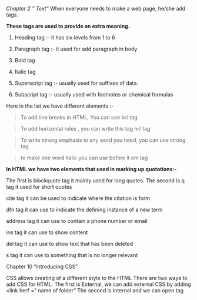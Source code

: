  *Chapter 2 “ Text”*
When everyone needs to make a web page, he/she add tags. 

**These tags are used to provide an extra meaning.**

1. Heading tag  :- it has six levels from 1 to 6 

2. Paragraph tag :- it used for add paragraph in body 

3. Bold tag 

4. Italic tag 

5. Superscript tag :- usually used for suffixes of data.

6. Subscript tag :- usually used with footnotes or chemical formulas


 
Here in the list we have different elements :- 

> To add line breaks in HTML, You can use br/ tag 

> To add horizontal rules , you can write this tag hr/ tag

> To write strong emphasis to any word you need, you can use strong tag

> to make one word italic you can use before it em tag



**In HTML we have two elements that used in marking up quotations:-**

The first is blockquote tag it mainly used for long quotes.
 The second is q tag it used for short quotes

cite tag it can be used to indicate where the citation is form 

dfn tag it can use to indicate the defining instance of a new term

address tag it can use to contain a phone number or email

ins tag it can use to show content 

del tag it can use to show text that has been deleted 

s tag it can use to something that is no longer relevant



 Chapter 10 “introducing CSS”

CSS allows creating of a different style to the HTML 
There are two ways to add CSS for HTML. The first is External, we can add external CSS by adding <link herf =” name of folder” 
The second is Internal and we can open tag <style> and write all CSS we need then close the tag .

**In CSS we have something called Selector** 
*Types of selecors :-* 
1. Universal Selector :- (*) selects all HTML elements on the page.

2. Type Selector :- Matches element names

3. Class Selector :- Selects all elements with class="intro" 

4. ID Selector :- is used to select the HTML element using the ID attribute to apply a style to it

5. Child Selector :- Matches an element that is a direct child of another 

6. Descendant Selector :- Matches an element that is a descendent of another specified element. 

7. Adjacent Sibling Selector :- Matches an element that is the next sibling of another

8. General Sibling Selector :- Matches an element that is a sibling of another, although it does not have to be the directly preceding element



*Chapter 2: “Basic JavaScript Instructions”*

> Statements:- is an instruction that a computer can follow one-by-one each instruction are known as a statement, and it must end with a semicolon. 

> Comments:- in JavaScript, we use comments to explain what the code does, so they make code easier and understandable. It can either multi-line or single line.


*what is variable ?* 
Variables are containers for storing data values. 


*How to declare variables ?*
Variable keyword   variable name ;

Javascript has Data types:- 
1. Number = it does mathematics 
2. String = consist of letters and characters 
3. Boolean = it's can be only True or false 

It also has Expression 
Types of expression :-
1. Expression that just assigns a value to a variable.
2. Expression that uses two or more values to return a single value.
Expression rely on the thing known as operators 
Operators can be:- 
1. Assignment 
2. Comparison 
3. Arthamatic 
4. Logical
5. Single



*Chapter 4: “Decisions and Loops”* 

In some cases, Javascript code can take more than one path which means the browser runs different situations 
To decide which path to take it relies on three things :- 

1. Evaluation 
2. Decision 
3. Loops

**There are two components to a decision :-** 
1. Evaluation of a condition
2. Conditional statements 

**Comparison operators** 
== is equal to
!= is not equal to 
=== strict equal to
!== strict not equal to 
> greater than
< less than
>= greater than or equal
<= less than or equal

**Logical operators** 
&& logical and
| | logical or
! logical not 


**If statement :-**  
if statement can be followed by an optional else statement, which executes when the Boolean expression is false.
Syntax :- 
example :- if(boolean_expression) {
    statement(s) will execute if the boolean expression is true
} else {
    statement(s) will execute if the boolean expression is false 
}

**while loop**
A while loop is a control flow statement that allows code to be executed repeatedly based on a given Boolean condition. The while loop can be thought of as a repeating if statement.
Syntax :
while (boolean condition)
{
   loop statements...
}

**for loop** 
For loop provides a concise way of writing the loop structure. Unlike a while loop, a for statement consumes the initialization, condition and increment/decrement in one line thereby providing a shorter, easy to debug structure of looping.
Syntax: for (initialization condition; testing condition; 
increment/decrement)
{
    statement(s)
}